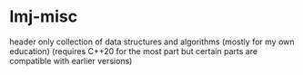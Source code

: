 # lmj-misc

header only collection of data structures and algorithms (mostly for my own education)
(requires C++20 for the most part but certain parts are compatible with earlier versions)
